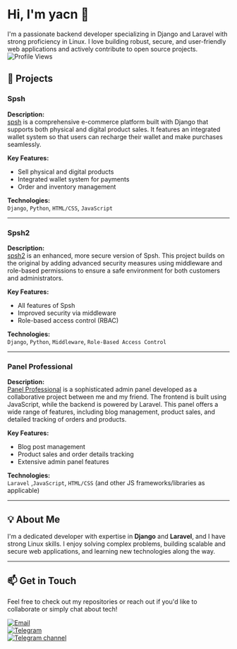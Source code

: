 # Hi, I'm yacn 👋

I'm a passionate backend developer specializing in Django and Laravel with strong proficiency in Linux. I love building robust, secure, and user-friendly web applications and actively contribute to open source projects.
![Profile Views](https://komarev.com/ghpvc/?username=yacn114&color=blue)
## 🚀 Projects

### Spsh
**Description:**  
[spsh](https://github.com/yacn114/spsh) is a comprehensive e-commerce platform built with Django that supports both physical and digital product sales. It features an integrated wallet system so that users can recharge their wallet and make purchases seamlessly.

**Key Features:**
- Sell physical and digital products
- Integrated wallet system for payments
- Order and inventory management

**Technologies:**  
`Django`, `Python`, `HTML/CSS`, `JavaScript`

---

### Spsh2
**Description:**  
[spsh2](https://github.com/yacn114/spsh2) is an enhanced, more secure version of Spsh. This project builds on the original by adding advanced security measures using middleware and role-based permissions to ensure a safe environment for both customers and administrators.

**Key Features:**
- All features of Spsh
- Improved security via middleware
- Role-based access control (RBAC)

**Technologies:**  
`Django`, `Python`, `Middleware`, `Role-Based Access Control`

---

### Panel Professional
**Description:**  
[Panel Professional](https://github.com/ashkanrabiee/panel_professional) is a sophisticated admin panel developed as a collaborative project between me and my friend. The frontend is built using JavaScript, while the backend is powered by Laravel. This panel offers a wide range of features, including blog management, product sales, and detailed tracking of orders and products.

**Key Features:**
- Blog post management
- Product sales and order details tracking
- Extensive admin panel features

**Technologies:**  
`Laravel` ,`JavaScript`, `HTML/CSS` (and other JS frameworks/libraries as applicable)

---

## 💡 About Me

I'm a dedicated developer with expertise in **Django** and **Laravel**, and I have strong Linux skills. I enjoy solving complex problems, building scalable and secure web applications, and learning new technologies along the way.

---

## 📫 Get in Touch

Feel free to check out my repositories or reach out if you'd like to collaborate or simply chat about tech!

[![Email](https://img.shields.io/badge/Email-zy11hey%40gmail.com-blue)](mailto:zy11hey@gmail.com)  
[![Telegram](https://img.shields.io/badge/Telegram-%40yacn_1414-blue)](https://www.t.me/yacn_1414)  
[![Telegram channel](https://img.shields.io/badge/Channel-FreeData-blue)](https://www.t.me/freeda_ta)  
